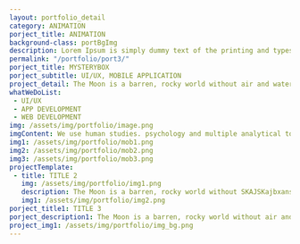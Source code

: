 ```yaml
---
layout: portfolio_detail
category: ANIMATION
porject_title: ANIMATION
background-class: portBgImg
description: Lorem Ipsum is simply dummy text of the printing and typesetting industry. Lorem Ipsum is simply dummy text of the...
permalink: "/portfolio/port3/"
porject_title: MYSTERYBOX
porject_subtitle: UI/UX, MOBILE APPLICATION
project_detail: The Moon is a barren, rocky world without air and water. It has dark lava plain on its surface. The Moon is filled wit craters. It has no light of its own. It gets its light from the Sun. The Moo keeps changing its shape as it moves round the Earth. It spins on its axis in 27.3 days stars were named after the Edwin Aldrin were the first ones to set their foot on the Moon on 21 July 1969 They reached the Moon in their space craft named Apollo II.
whatWeDoList: 
 - UI/UX
 - APP DEVELOPMENT
 - WEB DEVELOPMENT
img: /assets/img/portfolio/image.png
imgContent: We use human studies. psychology and multiple analytical tools to define.
img1: /assets/img/portfolio/mob1.png
img2: /assets/img/portfolio/mob2.png
img3: /assets/img/portfolio/mob3.png
projectTemplate: 
 - title: TITLE 2
   img: /assets/img/portfolio/img1.png
   description: The Moon is a barren, rocky world without SKAJSKajbxansbxmsahgd and water.  It spins on its axis in 27.3 days stars were named after the Edwin Aldrin were the first The Moon is a barren, rocky world without air and water.
   img1: /assets/img/portfolio/img2.png
porject_title1: TITLE 3
porject_description1: The Moon is a barren, rocky world without air and water. It has dark lava plain on its surface. The Moon is filled wit craters. It has no light of its The Moon is a barren, rocky world without air and water. It has dark lava plain on its surface.
project_img1: /assets/img/portfolio/img_bg.png
---
```

